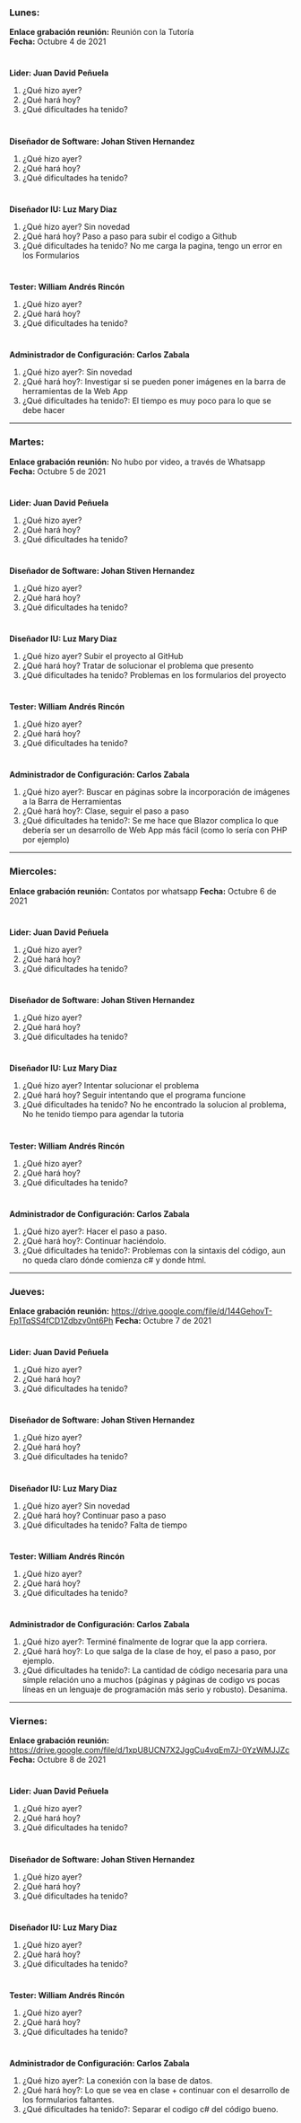 ### Lunes:
**Enlace grabación reunión:** Reunión con la Tutoría  
**Fecha:** Octubre 4 de 2021
#
**Lider: Juan David Peñuela**
  1. ¿Qué hizo ayer? 
  2. ¿Qué hará hoy? 
  3. ¿Qué dificultades ha tenido? 
#
**Diseñador de Software: Johan Stiven Hernandez**
  1. ¿Qué hizo ayer? 
  2. ¿Qué hará hoy? 
  3. ¿Qué dificultades ha tenido? 
#
**Diseñador IU: Luz Mary Diaz**
  1. ¿Qué hizo ayer? Sin novedad
  2. ¿Qué hará hoy? Paso a paso para subir el codigo a Github
  3. ¿Qué dificultades ha tenido? No me carga la pagina, tengo un error en los Formularios
#
**Tester: William Andrés Rincón**
  1. ¿Qué hizo ayer?
  2. ¿Qué hará hoy?
  3. ¿Qué dificultades ha tenido?
#
**Administrador de Configuración: Carlos Zabala**
  1. ¿Qué hizo ayer?: Sin novedad
  2. ¿Qué hará hoy?: Investigar si se pueden poner imágenes en la barra de herramientas de la Web App
  3. ¿Qué dificultades ha tenido?: El tiempo es muy poco para lo que se debe hacer
****************************************************************************************************
### Martes:
**Enlace grabación reunión:** No hubo por video, a través de Whatsapp
**Fecha:** Octubre 5 de 2021
#
**Lider: Juan David Peñuela**
  1. ¿Qué hizo ayer? 
  2. ¿Qué hará hoy? 
  3. ¿Qué dificultades ha tenido? 
#
**Diseñador de Software: Johan Stiven Hernandez**
  1. ¿Qué hizo ayer? 
  2. ¿Qué hará hoy? 
  3. ¿Qué dificultades ha tenido? 
#
**Diseñador IU: Luz Mary Diaz**
  1. ¿Qué hizo ayer? Subir el proyecto al GitHub
  2. ¿Qué hará hoy? Tratar de solucionar el problema que presento
  3. ¿Qué dificultades ha tenido? Problemas en los formularios del proyecto
#
**Tester: William Andrés Rincón**
  1. ¿Qué hizo ayer?
  2. ¿Qué hará hoy?
  3. ¿Qué dificultades ha tenido?
#
**Administrador de Configuración: Carlos Zabala**
  1. ¿Qué hizo ayer?: Buscar en páginas sobre la incorporación de imágenes a la Barra de Herramientas
  2. ¿Qué hará hoy?: Clase, seguir el paso a paso
  3. ¿Qué dificultades ha tenido?: Se me hace que Blazor complica lo que debería ser un desarrollo de Web App más fácil (como lo sería con PHP por ejemplo)
****************************************************************************************************
### Miercoles:
**Enlace grabación reunión:** Contatos por whatsapp
**Fecha:** Octubre 6 de 2021
#
**Lider: Juan David Peñuela**
  1. ¿Qué hizo ayer? 
  2. ¿Qué hará hoy? 
  3. ¿Qué dificultades ha tenido? 
#
**Diseñador de Software: Johan Stiven Hernandez**
  1. ¿Qué hizo ayer? 
  2. ¿Qué hará hoy? 
  3. ¿Qué dificultades ha tenido? 
#
**Diseñador IU: Luz Mary Diaz**
  1. ¿Qué hizo ayer? Intentar solucionar el problema
  2. ¿Qué hará hoy? Seguir intentando que el programa funcione
  3. ¿Qué dificultades ha tenido? No he encontrado la solucion al problema, No he tenido tiempo para agendar la tutoria
#
**Tester: William Andrés Rincón**
  1. ¿Qué hizo ayer?
  2. ¿Qué hará hoy?
  3. ¿Qué dificultades ha tenido?
#
**Administrador de Configuración: Carlos Zabala**
  1. ¿Qué hizo ayer?: Hacer el paso a paso.
  2. ¿Qué hará hoy?: Continuar haciéndolo.
  3. ¿Qué dificultades ha tenido?: Problemas con la sintaxis del código, aun no queda claro dónde comienza c# y donde html.
****************************************************************************************************
### Jueves:
**Enlace grabación reunión:** <https://drive.google.com/file/d/144GehovT-Fp1TqSS4fCD1Zdbzv0nt6Ph>
**Fecha:** Octubre 7 de 2021
#
**Lider: Juan David Peñuela**
  1. ¿Qué hizo ayer? 
  2. ¿Qué hará hoy? 
  3. ¿Qué dificultades ha tenido? 
#
**Diseñador de Software: Johan Stiven Hernandez**
  1. ¿Qué hizo ayer? 
  2. ¿Qué hará hoy? 
  3. ¿Qué dificultades ha tenido? 
#
**Diseñador IU: Luz Mary Diaz**
  1. ¿Qué hizo ayer? Sin novedad
  2. ¿Qué hará hoy? Continuar paso a paso
  3. ¿Qué dificultades ha tenido? Falta de tiempo
#
**Tester: William Andrés Rincón**
  1. ¿Qué hizo ayer?
  2. ¿Qué hará hoy?
  3. ¿Qué dificultades ha tenido?
#
**Administrador de Configuración: Carlos Zabala**
  1. ¿Qué hizo ayer?: Terminé finalmente de lograr que la app corriera.
  2. ¿Qué hará hoy?: Lo que salga de la clase de hoy, el paso a paso, por ejemplo.
  3. ¿Qué dificultades ha tenido?: La cantidad de código necesaria para una símple relación uno a muchos (páginas y páginas de codigo vs pocas líneas en un lenguaje de programación más serio y robusto). Desanima.
****************************************************************************************************
### Viernes:
**Enlace grabación reunión:** <https://drive.google.com/file/d/1xpU8UCN7X2JggCu4vqEm7J-0YzWMJJZc>
**Fecha:** Octubre 8 de 2021
#
**Lider: Juan David Peñuela**
  1. ¿Qué hizo ayer? 
  2. ¿Qué hará hoy? 
  3. ¿Qué dificultades ha tenido? 
#
**Diseñador de Software: Johan Stiven Hernandez**
  1. ¿Qué hizo ayer? 
  2. ¿Qué hará hoy? 
  3. ¿Qué dificultades ha tenido? 
#
**Diseñador IU: Luz Mary Diaz**
  1. ¿Qué hizo ayer? 
  2. ¿Qué hará hoy? 
  3. ¿Qué dificultades ha tenido? 
#
**Tester: William Andrés Rincón**
  1. ¿Qué hizo ayer?
  2. ¿Qué hará hoy?
  3. ¿Qué dificultades ha tenido?
#
**Administrador de Configuración: Carlos Zabala**
  1. ¿Qué hizo ayer?: La conexión con la base de datos.
  2. ¿Qué hará hoy?: Lo que se vea en clase + continuar con el desarrollo de los formularios faltantes.
  3. ¿Qué dificultades ha tenido?: Separar el codigo c# del código bueno.
